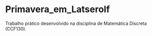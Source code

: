 # Primavera_em_Latserolf
Trabalho prático desenvolvido na disciplina de Matemática Discreta (CCF130).
